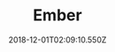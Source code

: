 ---
title: Ember
artist: Kubbi
date: 2018-12-01T02:09:10.550Z
cover: /img/tumblr_od90lhpow21vfaqyoo1_1280.jpg
styles:
  - Electronic
  - Chiptunes
  - Electronica
links:
  spotify: https://play.spotify.com/album/45IjAJ7REqGA1zXZe5we4w
  youtube: https://music.youtube.com/watch?v=uGcjAKZ5TUk
  applemusic: https://itunes.apple.com/us/album/ember/964348484?uo=4
  soundcloud: ""
  bandcamp: https://kubbimusic.com/album/ember
  googleplay: https://play.google.com/music/m/Bstf3tplteo7lpeq43xw6rcwlzq?signup_if_needed=1
  deezer: https://www.deezer.com/album/9633344
---